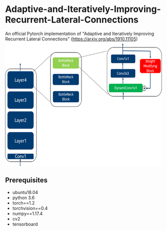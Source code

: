 # Adaptive-and-Iteratively-Improving-Recurrent-Lateral-Connections
An official Pytorch implementation of "Adaptive and Iteratively Improving Recurrent Lateral Connections" (https://arxiv.org/abs/1910.11105)  
<img src="BasicFeedback.png" alt="smiley" height="400px" width="750px">

## Prerequisites
- ubuntu18.04
- python 3.6
- torch==1.2
- torchvision==0.4
- numpy==1.17.4
- cv2
- tensorboard 
  


